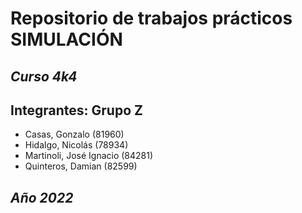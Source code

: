 # Repositorio de trabajos prácticos SIMULACIÓN
## _Curso 4k4_
## Integrantes: Grupo Z

- Casas, Gonzalo (81960)
- Hidalgo, Nicolás (78934)
- Martinoli, José Ignacio (84281)
- Quinteros, Damian (82599)

## _Año 2022_

